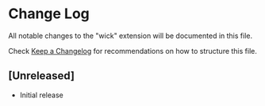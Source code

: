 # Change Log

All notable changes to the "wick" extension will be documented in this file.

Check [Keep a Changelog](http://keepachangelog.com/) for recommendations on how to structure this file.

## [Unreleased]

- Initial release